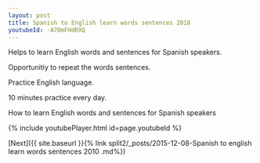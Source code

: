 ```yaml
---
layout: post
title: Spanish to English learn words sentences 2018 
youtubeId: -A7DmFHdRXQ
---
```

 
 
Helps to learn English words and sentences for Spanish speakers.

Opportunitiy to repeat the words sentences. 

Practice English language. 
 
10 minutes practice every day. 
 
How to learn English words and sentences for Spanish speakers 
 
{% include youtubePlayer.html id=page.youtubeId %}
 
 
[Next]({{ site.baseurl }}{% link  split2/_posts/2015-12-08-Spanish to english learn words sentences 2010 .md%})
 
